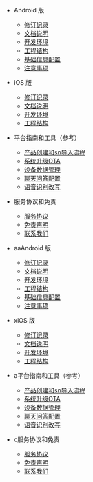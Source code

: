 * Android 版
  * [修订记录](8-app/alliance/android/version.md)
  * [文档说明](8-app/alliance/android/summary.md)
  * [开发环境](8-app/alliance/android/develop.md)
  * [工程结构](8-app/alliance/android/resouce_summary.md)
  * [基础信息配置](8-app/alliance/android/config.md)
  * [注意事项](8-app/alliance/android/announcement.md)

* iOS 版
    * [修订记录](8-app/alliance/iOS/version.md)
    * [文档说明](8-app/alliance/iOS/summary.md)
    * [开发环境](8-app/alliance/iOS/develop.md)
    * [工程结构](8-app/alliance/iOS/resouce_summary.md)

* 平台指南和工具（参考）
    * [产品创建和sn导入流程](5-enableVoice/rokid-vsvy-sdk-docs/rookie-guide/rookie-guide-end.md)
    * [系统升级OTA](5-enableVoice/rokid-vsvy-sdk-docs/rookie-guide/ota.md) 
    * [设备数据管理](5-enableVoice/rokid-vsvy-sdk-docs/rookie-guide/data.md)
    * [聊天问答配置](5-enableVoice/rokid-vsvy-sdk-docs/rookie-guide/chat.md)
    * [语音识别改写](5-enableVoice/rokid-vsvy-sdk-docs/rookie-guide/query.md)

* 服务协议和免责
    * [服务协议](4-TermsAndAgreements/community-service-agreement.md)
    * [免责声明](4-TermsAndAgreements/community-disclaimer.md)
    * [联系我们](contact-us.md)  

* aaAndroid 版
  * [修订记录](8-app/alliance/android/version.md)
  * [文档说明](8-app/alliance/android/summary.md)
  * [开发环境](8-app/alliance/android/develop.md)
  * [工程结构](8-app/alliance/android/resouce_summary.md)
  * [基础信息配置](8-app/alliance/android/config.md)
  * [注意事项](8-app/alliance/android/announcement.md)

* xiOS 版
    * [修订记录](8-app/alliance/iOS/version.md)
    * [文档说明](8-app/alliance/iOS/summary.md)
    * [开发环境](8-app/alliance/iOS/develop.md)
    * [工程结构](8-app/alliance/iOS/resouce_summary.md)

* a平台指南和工具（参考）
    * [产品创建和sn导入流程](5-enableVoice/rokid-vsvy-sdk-docs/rookie-guide/rookie-guide-end.md)
    * [系统升级OTA](5-enableVoice/rokid-vsvy-sdk-docs/rookie-guide/ota.md) 
    * [设备数据管理](5-enableVoice/rokid-vsvy-sdk-docs/rookie-guide/data.md)
    * [聊天问答配置](5-enableVoice/rokid-vsvy-sdk-docs/rookie-guide/chat.md)
    * [语音识别改写](5-enableVoice/rokid-vsvy-sdk-docs/rookie-guide/query.md)

* c服务协议和免责
    * [服务协议](4-TermsAndAgreements/community-service-agreement.md)
    * [免责声明](4-TermsAndAgreements/community-disclaimer.md)
    * [联系我们](contact-us.md)  
